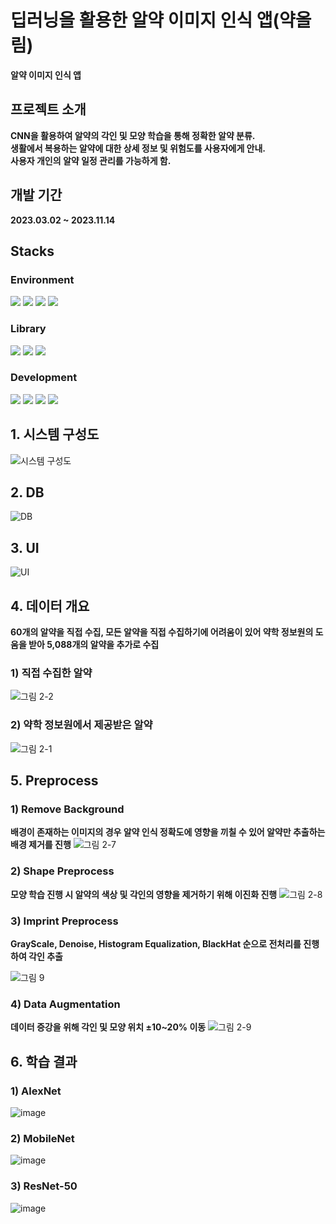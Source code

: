 # 딥러닝을 활용한 알약 이미지 인식 앱(약올림)
__알약 이미지 인식 앱__


## 프로젝트 소개
__CNN을 활용하여 알약의 각인 및 모양 학습을 통해 정확한 알약 분류.__  
__생활에서 복용하는 알약에 대한 상세 정보 및 위험도를 사용자에게 안내.__  
__사용자 개인의 알약 일정 관리를 가능하게 함.__


## 개발 기간
__2023.03.02 ~ 2023.11.14__


## Stacks
### Environment
<img src="https://img.shields.io/badge/visualstudiocode-007ACC?style=for-the-badge&logo=visualstudiocode&logoColor=white"> <img src="https://img.shields.io/badge/jupyter-F37626?style=for-the-badge&logo=jupyter&logoColor=white"> <img src="https://img.shields.io/badge/github-181717?style=for-the-badge&logo=github&logoColor=white"> <img src="https://img.shields.io/badge/git-F05032?style=for-the-badge&logo=git&logoColor=white">

### Library
<img src="https://img.shields.io/badge/tensorflow-FF6F00?style=for-the-badge&logo=tensorflow&logoColor=white"> <img src="https://img.shields.io/badge/opencv-5C3EE8?style=for-the-badge&logo=opencv&logoColor=white"> <img src="https://img.shields.io/badge/numpy-013243?style=for-the-badge&logo=numpy&logoColor=white"> 

### Development
<img src="https://img.shields.io/badge/python-3776AB?style=for-the-badge&logo=python&logoColor=white"> <img src="https://img.shields.io/badge/mysql-4479A1?style=for-the-badge&logo=mysql&logoColor=white"> <img src="https://img.shields.io/badge/flask-000000?style=for-the-badge&logo=flask&logoColor=white"> <img src="https://img.shields.io/badge/flutter-02569B?style=for-the-badge&logo=flutter&logoColor=white">

## 1. 시스템 구성도
![시스템 구성도](https://github.com/lhs9975/Pill_Olim/assets/129912761/4b7ccaea-b427-42e2-aad1-cc04953e8b38)

## 2. DB
![DB](https://github.com/lhs9975/Pill_Olim/assets/129912761/f2afc80a-329b-4e39-99fb-dc31ab82227d)

## 3. UI
![UI](https://github.com/lhs9975/Pill_Olim/assets/129912761/a976a85e-0822-46df-b031-ecfa2eb147c5)

## 4. 데이터 개요
__60개의 알약을 직접 수집, 모든 알약을 직접 수집하기에 어려움이 있어 약학 정보원의 도움을 받아 5,088개의 알약을 추가로 수집__
### 1) 직접 수집한 알약
![그림 2-2](https://github.com/lhs9975/Pill_Olim/assets/129912761/265fa886-8881-42e1-9744-750fb2d7d7b8)

### 2) 약학 정보원에서 제공받은 알약
![그림 2-1](https://github.com/lhs9975/Pill_Olim/assets/129912761/4b4139aa-a89f-4105-b507-b768383d4441)

## 5. Preprocess
### 1) Remove Background
__배경이 존재하는 이미지의 경우 알약 인식 정확도에 영향을 끼칠 수 있어 알약만 추출하는 배경 제거를 진행__
![그림 2-7](https://github.com/lhs9975/Pill_Olim/assets/129912761/0e21030d-2e4f-4a87-af1c-d71765ba6e81)

### 2) Shape Preprocess
__모양 학습 진행 시 알약의 색상 및 각인의 영향을 제거하기 위해 이진화 진행__
![그림 2-8](https://github.com/lhs9975/Pill_Olim/assets/129912761/aa184188-c86f-47c4-bda8-31e7792ead81)

### 3) Imprint Preprocess
__GrayScale, Denoise, Histogram Equalization, BlackHat 순으로 전처리를 진행하여 각인 추출__  

![그림 9](https://github.com/lhs9975/Pill_Olim/assets/129912761/bf2a1e27-ee69-46f3-bc7a-17192f4f9d2f)

### 4) Data Augmentation
__데이터 증강을 위해 각인 및 모양 위치 ±10~20% 이동__
![그림 2-9](https://github.com/lhs9975/Pill_Olim/assets/129912761/335affbe-9fc6-4994-859a-e303bc3f8bb8)

## 6. 학습 결과
### 1) AlexNet
![image](https://github.com/lhs9975/Pill_Olim/assets/129912761/b503380a-15f0-4a95-b143-6615f876d710)

### 2) MobileNet
![image](https://github.com/lhs9975/Pill_Olim/assets/129912761/4c871244-de3a-4122-bbf8-4d4f60369592)

### 3) ResNet-50
![image](https://github.com/lhs9975/Pill_Olim/assets/129912761/454c91e6-a6f3-492f-9b9f-4876456e0669)
